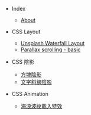 - Index

  - [About](/)

- CSS Layout
 
  - [Unsplash Waterfall Layout](/CSS-Layout/unspalsh-waterfall-layout.md)
  - [Parallax scrolling - basic](/CSS-Layout/parallax-scrolling-basic.md)

- CSS 陰影
  - [方塊陰影](/CSS-陰影/方塊陰影.md)
  - [文字斜線陰影](/CSS-陰影/文字斜線陰影.md)

- CSS Animation
  - [海浪波紋載入特效](CSS-animation/Pure%20Css%20Water%20Wave%20Loading%20Animation.md) 
